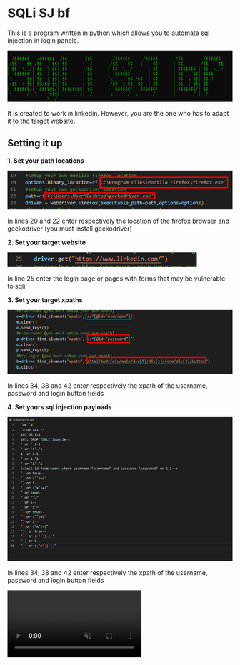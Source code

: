 <h1>SQLi SJ bf</h1>
<p>This is a program written in python which allows you to automate sql injection in login panels.</p>
<img src="intro.png">
<p>It is created to work in linkedin. However, you are the one who has to adapt it to the target website.</p>
<h2>Setting it up</h2>
<p><b>1. Set your path locations</b></p>
<img src='image.png'>
<p>In lines 20 and 22 enter respectively the location of the firefox browser and geckodriver (you must install geckodriver)</p>
<p><b>2. Set your target website</b></p>
<img src='image2.png'>
<p>In line 25 enter the login page or pages with forms that may be vulnerable to sqli</p>
<p><b>3. Set your target xpaths</b></p>
<img src='image3.png'>
<p>In lines 34, 38 and 42 enter respectively the xpath of the username, password and login button fields</p>
<p><b>4. Set yours sql injection payloads</b></p>
<img src='image4.png'>
<p>In lines 34, 38 and 42 enter respectively the xpath of the username, password and login button fields</p>
<video src=demo.mp4 autoplay muted loop>

</video>
